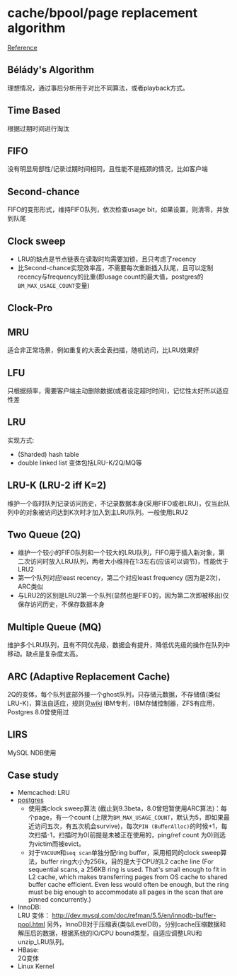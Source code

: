 cache/bpool/page replacement algorithm
========================

[Reference](http://en.wikipedia.org/wiki/Cache_algorithms)


Bélády's Algorithm
------------------
理想情况，通过事后分析用于对比不同算法，或者playback方式。

Time Based
------------------
根据过期时间进行淘汰

FIFO
------------------
没有明显局部性/记录过期时间相同，且性能不是瓶颈的情况，比如客户端

Second-chance
-------------------
FIFO的变形形式，维持FIFO队列，依次检查usage bit，如果设置，则清零，并放到队尾

Clock sweep
------------------
* LRU的缺点是节点链表在读取时均需要加锁，且只考虑了recency
* 比Second-chance实现效率高，不需要每次重新插入队尾，且可以定制recency与frequency的比重(即usage count的最大值，postgres的`BM_MAX_USAGE_COUNT`变量)

Clock-Pro
-----------------

MRU
------------------
适合非正常场景，例如重复的大表全表扫描，随机访问，比LRU效果好

LFU
------------------
只根据频率，需要客户端主动删除数据(或者设定超时时间)，记忆性太好所以适应性差

LRU
------------------
实现方式:
* (Sharded) hash table
* double linked list
变体包括LRU-K/2Q/MQ等



LRU-K (LRU-2 iff K=2)
------------------
维护一个临时队列记录访问历史，不记录数据本身(采用FIFO或者LRU)，仅当此队列中的对象被访问达到K次时才加入到主LRU队列。一般使用LRU2

Two Queue (2Q)
------------------
* 维护一个较小的FIFO队列和一个较大的LRU队列，FIFO用于插入新对象，第二次访问时放入LRU队列，两者大小维持在1:3左右(应该可以调节)，性能优于LRU2
* 第一个队列对应least recency，第二个对应least frequency (因为是2次)，ARC类似
* 与LRU2的区别是LRU2第一个队列(显然也是FIFO的，因为第二次即被移出)仅保存访问历史，不保存数据本身

Multiple Queue (MQ)
------------------
维护多个LRU队列，且有不同优先级，数据会有提升，降低优先级的操作在队列中移动。缺点是复杂度太高。


ARC (Adaptive Replacement Cache)
------------------
2Q的变体，每个队列底部外接一个ghost队列，只存储元数据，不存储值(类似LRU-K)，算法自适应，规则见[wiki](http://en.wikipedia.org/wiki/Adaptive_replacement_cache)
IBM专利，IBM存储控制器，ZFS有应用，Postgres 8.0曾使用过

LIRS
-------------------
MySQL NDB使用


Case study
-------------------
* Memcached: LRU
* [postgres](https://github.com/postgres/postgres/tree/master/src/backend/storage/buffer) 
    * 使用类clock sweep算法 (截止到9.3beta，8.0曾短暂使用ARC算法)：每个page，有一个count (上限为`BM_MAX_USAGE_COUNT`，默认为5，即如果最近访问五次，有五次机会survive)，每次`PIN (BuﬀerAlloc)`的时候+1，每次扫描-1，扫描时为0(前提是未被正在使用的，ping/ref count 为0)则选为victim而被evict。
    * 对于`VACUUM`和`seq scan`单独分配ring buffer，采用相同的clock sweep算法，buffer ring大小为256k，目的是大于CPU的L2 cache line (For sequential scans, a 256KB ring is used. That's small enough to fit in L2 cache, which makes transferring pages from OS cache to shared buffer cache efficient.  Even less would often be enough, but the ring must be big enough  to accommodate all pages in the scan that are pinned concurrently.)
* InnoDB:  
LRU 变体： http://dev.mysql.com/doc/refman/5.5/en/innodb-buffer-pool.html
另外，InnoDB对于压缩表(类似LevelDB)，分别cache压缩数据和解压后的数据，根据系统的IO/CPU bound类型，自适应调整LRU和unzip_LRU队列。
* HBase:  
2Q变体
* Linux Kernel
